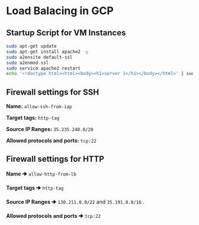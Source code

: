 
# Load Balacing in GCP

## Startup Script for VM Instances

```bash
sudo apt-get update
sudo apt-get install apache2 -y
sudo a2ensite default-ssl
sudo a2enmod ssl
sudo service apache2 restart
echo '<!doctype html><html><body><h1>server 1</h1></body></html>' | sudo tee /var/www/html/index.html
```

## Firewall settings for SSH 

**Name:** ```allow-ssh-from-iap```

**Target tags:** ```http-tag```

**Source IP Ranges:** ```35.235.240.0/20```

**Allowed protocols and ports:** ```tcp:22```

## Firewall settings for HTTP 

**Name 🠊** ```allow-http-from-lb```

**Target tags 🠊** ```http-tag```

**Source IP Ranges 🠊** ```130.211.0.0/22``` and ```35.191.0.0/16``` .

**Allowed protocols and ports 🠊** ```tcp:22```
